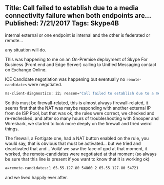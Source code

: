 Title: Call failed to establish due to a media connectivity failure when both endpoints are...
Published: 7/21/2017
Tags: Skype4B
---
internal
external
or one endpoint is internal and the other is federated or remote...

any situation will do.

This was happening to me on an On-Premise deployment of Skype For Business (Front end and Edge Server) calling to Unified Messaging contact on Exchange Online.

ICE Candidate negotiation was happening but eventually no `remote-candidates` were negotiated.


```cmd
ms-client-diagnostics: 22; reason="Call failed to establish due to a media connectivity failure when both endpoints are internal";UserType="Callee";MediaType="audio";MediaChanBlob="NetworkErr=no error,ErrTime=0,RTPSeq=0,SeqDelta=0,RTPTime=0,RTCPTime=0,TransptRecvErr=0x0,RecvErrTime=0,TransptSendErr=0x0,SendErrTime=0,InterfacesStall=0x0,InterfacesConnCheck=0x0,MediaTimeout=0,RtcpByeSent=0,RtcpByeRcvd=0,BlobVer=1";
```

So this must be firewall-related, this is almost always firewall-related, it seems first that the NAT was maybe responding with another external IP from de ISP Pool, but that was ok, the rules were correct, we checked and re-rechecked, and after so many hours of troubleshooting with Snooper and Wireshark, we started to look more deeply on the firewall and tried weird things.

The firewall, a Fortigate one, had a NAT button enabled on the rule, you would say, that is obvious that must be activated... but we tried and deactivated that and... Voilá! we saw the face of god at that moment, it worked, the remote-candidates were negotiated at that moment  (so always be sure that this line is present if you want to know that it is working ok)

```cmd
a=remote-candidates:1 65.55.127.80 54860 2 65.55.127.80 54721
```

and we lived happily ever after.